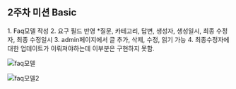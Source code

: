 <h2>2주차 미션 Basic</h2>
1. Faq모델 작성
2. 요구 필드 반영 *질문, 카테고리, 답변, 생성자, 생성일시, 최종 수정자, 최종 수정일시 
3. admin페이지에서 글 추가, 삭제, 수정, 읽기 가능
4. 최종수정자에 대한 업데이트가 이뤄져야하는데 이부분은 구현하지 못함.

![faq모델](https://user-images.githubusercontent.com/53210680/163988550-276de0ab-1866-4f6c-998f-eb63978050ed.PNG)

![faq모델2](https://user-images.githubusercontent.com/53210680/163988496-c387f592-d7a7-44ac-9fec-5e1d43569032.PNG)
